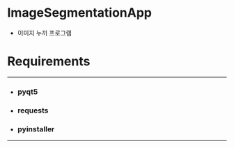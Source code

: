 # ImageSegmentationApp

* 이미지 누끼 프로그램

# Requirements

---
* ### pyqt5
+ ### requests
* ### pyinstaller
---